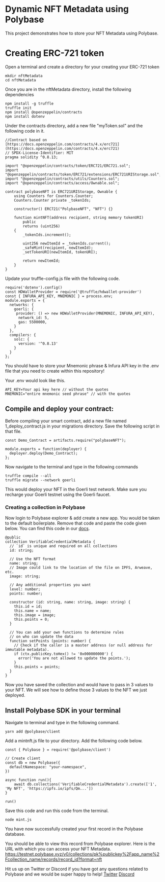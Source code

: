 # Dynamic NFT Metadata using Polybase

This project demonstrates how to store your NFT Metadata using Polybase. 

# Creating ERC-721 token

Open a terminal and create a directory for your creating your ERC-721 token

```shell
mkdir nftMetadata
cd nftMetadata
```
Once you are in the nftMetadata directory, install the following dependencies

```shell
npm install -g truffle
truffle init
npm install @openzeppelin/contracts
npm install dotenv
```
Under the contracts directory, add a new file "myToken.sol" and the following code in it. 

```shell
//Contract based on [https://docs.openzeppelin.com/contracts/4.x/erc721](https://docs.openzeppelin.com/contracts/4.x/erc721)
// SPDX-License-Identifier: MIT
pragma solidity ^0.8.13;

import "@openzeppelin/contracts/token/ERC721/ERC721.sol";
import "@openzeppelin/contracts/token/ERC721/extensions/ERC721URIStorage.sol";
import "@openzeppelin/contracts/utils/Counters.sol";
import "@openzeppelin/contracts/access/Ownable.sol";

contract polybaseNFT is ERC721URIStorage, Ownable {
    using Counters for Counters.Counter;
    Counters.Counter private _tokenIds;

    constructor() ERC721("PolybaseNFT", "NFT") {}

    function mintNFT(address recipient, string memory tokenURI)
        public
        returns (uint256)
    {
        _tokenIds.increment();

        uint256 newItemId = _tokenIds.current();
        _safeMint(recipient, newItemId);
        _setTokenURI(newItemId, tokenURI);

        return newItemId;
    }
}

```
Update your truffle-config.js file with the following code.

```shell
require('dotenv').config()
const HDWalletProvider = require('@truffle/hdwallet-provider')
const { INFURA_API_KEY, MNEMONIC } = process.env;
module.exports = {
  networks: {
    goerli: {
     provider: () => new HDWalletProvider(MNEMONIC, INFURA_API_KEY),
      network_id: 5,
      gas: 5500000,
    }
  },
  compilers: {
    solc: {
      version: '^0.8.13'
    }
  }
};
```

You should have to store your Mnemonic phrase & Infura API key in the .env file that you need to create within this repository!

Your .env would look like this. 

```shell
API_KEY=Your api key here // without the quotes
MNEMONIC="entire mnemonic seed phrase" // with the quotes
```

## Compile and deploy your contract:

Before compiling your smart contract, add a new file named 1_deploy_contract.js in your migrations directory. Save the following script in that file. 

```shell
const Demo_Contract = artifacts.require("polybaseNFT");

module.exports = function(deployer) {
  deployer.deploy(Demo_Contract);
};
```
Now navigate to the terminal and type in the following commands

```shell
truffle compile --all
truffle migrate --network goerli
```

This would deploy your NFT in the Goerli test network. Make sure you recharge your Goerli testnet using the Goerli faucet. 

### Creating a collection in Polybase

Now login to Polybase explorer & add create a new app. You would be taken to the default boilerplate. Remove that code and paste the code given below. You can find this code in our [docs](https://polybase.xyz/docs/dynamic-nft-metadata).

```shell
@public
collection VerifiableCredentialMetadata {
  // `id` is unique and required on all collections
  id: string;

  // Use the NFT format
  name: string;
  // Image could link to the location of the file on IPFS, Arweave, etc.
  image: string;
  
  // Any additional properties you want
  level: number;
  points: number;

  constructor (id: string, name: string, image: string) {
    this.id = id;
    this.name = name;
    this.image = image;
    this.points = 0;
  }

  // You can add your own functions to determine rules
  // on who can update the data
  function setPoints (points: number) {
    // Check if the caller is a master address (or null address for immutable metadata).
    if (ctx.publicKey.toHex() != '0x000000000') {
      error('You are not allowed to update the points.');
    }
    this.points = points;
  }
}
```

Now you have saved the collection and would have to pass in 3 values to your NFT. We will see how to define those 3 values to the NFT we just deployed.

## Install Polybase SDK in your terminal

Navigate to terminal and type in the following command. 

```shell
yarn add @polybase/client
```

Add a mintnft.js file to your directory. Add the following code below. 

```shell
const { Polybase } = require('@polybase/client')

// Create client
const db = new Polybase({
  defaultNamespace: "your-namespace",
})

async function run(){
	await db.collections('VerifiableCredentialMetadata').create(['1', 'My NFT', 'https://ipfs.io/ipfs/Qm...'])
}

run()

```

Save this code and run this code from the terminal. 

```shell
node mint.js  
```

You have now successfully created your first record in the Polybase database. 

You should be able to view this record from Polybase explorer. Here is the URL with which you can access your NFT Metadata. 
https://testnet.polybase.xyz/v0/collections/pk%publickey%2Fapp_name%2Fcollection_name/records/record_id?format=nft

Hit us up on Twitter or Discord if you have got any questions related to Polybase and we would be super happy to help! 
[Twitter](https://twitter.com/polybase_xyz)
[Discord](https://discord.gg/DrXkRpCFDX)
